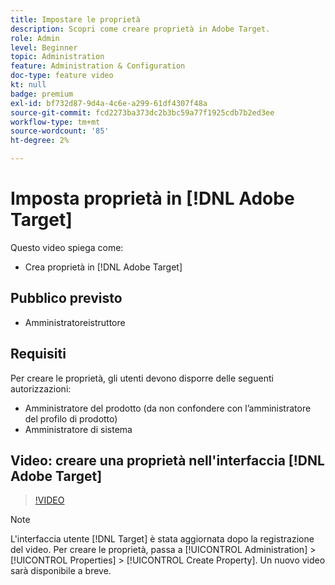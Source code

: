 ```yaml
---
title: Impostare le proprietà
description: Scopri come creare proprietà in Adobe Target.
role: Admin
level: Beginner
topic: Administration
feature: Administration & Configuration
doc-type: feature video
kt: null
badge: premium
exl-id: bf732d87-9d4a-4c6e-a299-61df4307f48a
source-git-commit: fcd2273ba373dc2b3bc59a77f1925cdb7b2ed3ee
workflow-type: tm+mt
source-wordcount: '85'
ht-degree: 2%

---
```


# Imposta proprietà in [!DNL Adobe Target]

Questo video spiega come:

* Crea proprietà in [!DNL Adobe Target]

## Pubblico previsto

* Amministratoreistruttore

## Requisiti

Per creare le proprietà, gli utenti devono disporre delle seguenti autorizzazioni:

* Amministratore del prodotto (da non confondere con l’amministratore del profilo di prodotto)
* Amministratore di sistema

## Video: creare una proprietà nell&#39;interfaccia [!DNL Adobe Target]

>[!VIDEO](https://video.tv.adobe.com/v/18990/?quality=12)

>[!NOTE]
>
>L&#39;interfaccia utente [!DNL Target] è stata aggiornata dopo la registrazione del video. Per creare le proprietà, passa a [!UICONTROL Administration] > [!UICONTROL Properties] > [!UICONTROL Create Property]. Un nuovo video sarà disponibile a breve.
